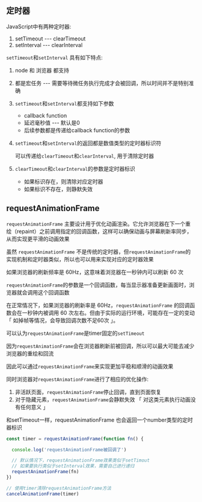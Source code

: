 ## 定时器

JavaScript中有两种定时器:

1. setTimeout --- clearTimeout
2. setInterval --- clearInterval

`setTimeout`和`setInterval` 具有如下特点:

1. node 和 浏览器 都支持

2. 都是宏任务 --- 需要等待微任务执行完成才会被回调，所以时间并不是特别准确

3. `setTimeout`和`setInterval`都支持如下参数 

   + callback function
   + 延迟毫秒值 --- 默认是0
   + 后续参数都是传递给callback function的参数

4. `setTimeout`和`setInterval`的返回都是数值类型的定时器标识符

   可以传递给`clearTimeout`和`clearInterval`, 用于清除定时器

5. `clearTimeout`和`clearInterval`的参数是定时器标识

   + 如果标识存在，则清除对应定时器
   + 如果标识不存在，则静默失效



## requestAnimationFrame

`requestAnimationFrame` 主要设计用于优化动画渲染。它允许浏览器在下一个重绘（repaint）之前调用指定的回调函数，这样可以确保动画与屏幕刷新率同步，从而实现更平滑的动画效果

虽然 `requestAnimationFrame` 不是传统的定时器，但`requestAnimationFrame`的实现机制和定时器类似，所以也可以用来实现对应的定时器效果



如果浏览器的刷新频率是 60Hz，这意味着浏览器在一秒钟内可以刷新 60 次

`requestAnimationFrame`的参数是一个回调函数，每当显示器准备更新画面时，浏览器就会调用这个回调函数

在正常情况下，如果浏览器的刷新率是 60Hz，`requestAnimationFrame` 的回调函数会在一秒钟内被调用 60 次左右。但由于实际的运行环境，可能存在一定的变动 「 如掉帧等情况，会导致回调次数不足60次 」。

可以认为`requestAnimationFrame`是timer固定的`setTimeout`



因为`requestAnimationFrame`会在浏览器刷新前被回调，所以可以最大可能去减少浏览器的重绘和回流

因此可以通过`requestAnimationFrame`来实现更加平稳和顺滑的动画效果



同时浏览器对`requestAnimationFrame`进行了相应的优化操作:

1. 非活跃页面，`requestAnimationFrame`停止回调，直到页面恢复
2. 对于隐藏元素，`requestAnimationFrame`会静默失效 「 对这类元素执行动画没有任何意义 」



和setTimeout一样，requestAnimationFrame 也会返回一个number类型的定时器标识

```js
const timer = requestAnimationFrame(function fn() {

  console.log('requestAnimationFrame被回调了')

  // 默认情况下，requestAnimationFrame效果类似于setTimout
  // 如果要执行类似于setInterval效果，需要自己进行递归
  requestAnimationFrame(fn)
})

// 使用timer清除requestAnimationFrame方法
cancelAnimationFrame(timer)
```

